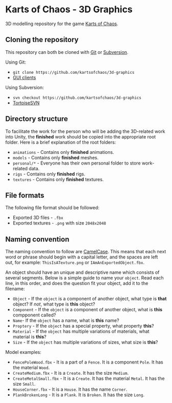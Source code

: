 Karts of Chaos - 3D Graphics
============================

3D modelling repository for the game [Karts of Chaos](https://github.com/kartsofchaos/game).

Cloning the repository
----------------------

This repository can both be cloned with [Git](http://git-scm.com/) or [Subversion](https://subversion.apache.org/).

Using Git:
- `git clone https://github.com/kartsofchaos/3d-graphics`
- [GUI clients](http://git-scm.com/downloads/guis)

Using Subversion:
- `svn checkout https://github.com/kartsofchaos/3d-graphics`
- [TortoiseSVN](http://tortoisesvn.net/)

Directory structure
-------------------

To facilitate the work for the person who will be adding the 3D-related work into Unity, the **finished** work should be copied into the appropriate root folder. Here is a brief explanation of the root folders:

- `animations` - Contains only **finished** animations.
- `models` - Contains only **finished** meshes.
- `personal/*` - Everyone has their own personal folder to store work-related data.
- `rigs` - Contains only **finished** rigs.
- `textures` - Contains only **finished** textures.

File formats
------------

The following file format should be followed:

- Exported 3D files - `.fbx`
- Exported textures - `.png` with size `2048x2048`

Naming convention
-----------------

The naming convention to follow are [CamelCase](http://en.wikipedia.org/wiki/CamelCase). This means that each next word or phrase should begin with a capital letter, and the spaces are left out, for example: `ThisIsATexture.png` or `IAmAnExportedObject.fbx`. 

An object should have an unique and descriptive name which consists of several segments. Below is a simple guide to name your `object`. Read each line, in this order, and does the question fit your object, add it to the filename:

- `Object` - If the `object` is a component of another object, what type is **that** object? If _not_, what type is **this** object?
- `Component` - If the `object` is a component of another object, what is **this** compponent called?
- `Name`- If the `object` has a name, what is **this** name?
- `Proptery` - If the `object` has a special property, what property **this**?
- `Material` - If the `object` has multiple variations of materials, what material is **this**?
- `Size` - If the `object` has multiple variations of sizes, what size is **this**?

Model examples:
- `FencePoleWood.fbx` - It is a part of a `Fence`. It is a component `Pole`. It has the material `Wood`.
- `CreateMedium.fbx` - It is a `Create`. It has the size `Medium`.
- `CreateMetalSmall.fbx` - It is a `Create`. It has the material `Metal`. It has the size `Small`.
- `HouseCorner.fbx` - It is a `House`. It has the name `Corner`.
- `PlankBrokenLong` - It is a `Plank`. It is `Broken`. It has the size `Long`.
